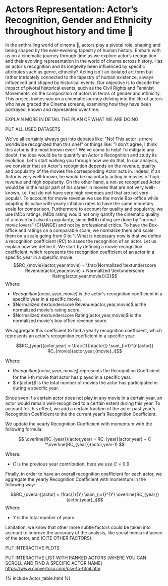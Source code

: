 # Actors Representation: Actor’s Recognition, Gender and Ethnicity throughout history and time 📆
In the enthralling world of cinema 🎥, actors play a pivotal role, shaping and being shaped by the ever-evolving tapestry of human history. Embark with us on a cinematic journey through time as we explore actor’s recognition and their evolving representation in the world of cinema across history. Has an actor's recognition and its longevity been influenced by specific attributes such as genre, ethnicity? Acting isn't an isolated art form but rather intricately connected to the tapestry of human existence, always influenced and shaped by historical events. Our objective is to decode the impact of pivotal historical events, such as the Civil Rights and Feminist Movements, on the composition of actors in terms of gender and ethnicity. This project invites you on a cinematic journey delving into the life of actors who have graced the Cinema screens, examining how they have been portrayed, known and represented over time.

EXPLAIN MORE IN DETAIL THE PLAN OF WHAT WE ARE DOING

PUT ALL USED DATASETS

We've all certainly always got into debates like: "No! This actor is more worldwide recognized than this one!" or things like: "I don't agree, I think this actor is the most known ever!" We've come to help! To mitigate any doubt, the idea would be to quantify an Actor's Recognition and study its evolution. Let's start walking you through how we do that. In our analysis, we consider that an Actor's recognition depends on the revenue, quality and popularity of the movies the corresponding Actor acts in. Indeed, if an Actor is very well-known, he would be majoritarly acting in movies of high revenue and high popularity. On the other hand, a not-so recognized Actor would be in the major part of his career in movies that are not very well-known, i.e. that do not have very high revenues and that are not very popular. To account for movie revenue we use the movie Box-office while adapting its value with yearly inflation rates to have the same monetary scale for comparison. Furthermore to account for quality and popularity, we use IMDb ratings, IMDb rating would not only qantify the cinematic quality of a movie but also its popularity, since IMDb rating are done by "normal movie lovers" (CHANGE) and not by professional critics. To have the Box-office and ratings on a comparable scale, we normalize them and scale them on a scale going from 0 to 1. What is necessary now is that we define a recognition coefficient ($RC$)  to asses the recognition of an actor. Let us explain how we define it.
We start by defining a movie recognition coefficient, which represents the recognition coefficient of an actor in a specific year in a specific movie:
$$RC_{movie}(actor,year,movie) = \frac{Normalized \textunderscore Revenue(actor,year,movie) + Normalized \textunderscore Rating(actor,year,movie)}{2}$$
Where:
- $Recognition(actor,year,movie)$ is the actor's recognition coefficient in a specific year in a specific movie.
- $Normalized \textunderscore Revenue(actor,year,movie)$ is the normalized movie's rating score.
- $Normalized \textunderscore Rating(actor,year,movie)$ is the normalized movie's box office revenue score.

We aggregate this coefficient to find a yearly recognition coefficient, which represents an actor's recognition coefficient in a specific year:

$$RC_{year}(actor,year) = \frac{1}{n(actor)} \sum_{i=1}^{n(actor)} RC_{movie}(actor,year,{movie}_i)$$

Where:
- $Recognition(actor,year,{movie}_i)$ represents the Recognition Coefficient for the i-th movie that actor has played in a specific year.
- $ n(actor)$ is the total number of movies the actor has participated in during a specific year.

Since even if a certain actor does not play in any movie in a certain year, an actor would remain well-recognized to a certain extent during this year. To account for this effect, we add a certain fraction of the actor past year's Recognition Coefficient to the the current year's Recognition Coefficient.

We update the yearly Recognition Coefficient with momentum with the following formula:

$$  \overline{RC_{year}}(actor,year) = RC_{year}(actor,year) + C *\overline{RC_{year}}(actor,year-1) $$

Where:
- $C$ is the previous year contribution, here we use $C=0.9$

Finally, in order to have an overall recognition coefficient for each actor, we aggregate the yearly Recognition Coefficient with momentum in the following way:

$$RC_{overall}(actor) = \frac{1}{Y} \sum_{i=1}^{Y} \overline{RC_{year}}(actor,{year}_i)$$
Where:
- $Y$ is the total number of years.

Limitation: we know that other more subtle factors could be taken into account to improve the accuracy of the analysis, like social media influence of the actor, and (CITE OTHER FACTORS).

PUT INTERACTIVE PLOTS

PUT INTERACTIVE LIST WITH RANKED ACTORS (WHERE YOU CAN SCROLL AND FIND A SPECIFIC ACTOR NAME)
https://www.convertcsv.com/csv-to-html.htm

{% include Actor_table.html %}
 

